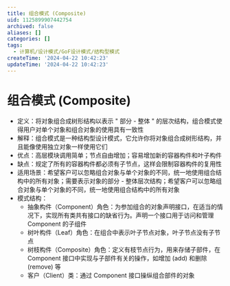 ```yaml
---
title: 组合模式 (Composite)
uid: 1125899907442754
archived: false
aliases: []
categories: []
tags:
  - 计算机/设计模式/GoF设计模式/结构型模式
createTime: '2024-04-22 10:42:23'
updateTime: '2024-04-22 10:42:23'
---
```


# 组合模式 (Composite)

- 定义：将对象组合成树形结构以表示 " 部分 - 整体 " 的层次结构，组合模式使得用户对单个对象和组合对象的使用具有一致性
- 解释：组合模式是一种结构型设计模式，它允许你将对象组合成树形结构，并且能像使用独立对象一样使用它们
- 优点：高层模块调用简单；节点自由增加；容易增加新的容器构件和叶子构件
- 缺点：规定了所有的容器构件都必须有子节点，这样会限制容器构件的复用性
- 适用场景：希望客户可以忽略组合对象与单个对象的不同，统一地使用组合结构中的所有对象；需要表示对象的部分 - 整体层次结构；希望客户可以忽略组合对象与单个对象的不同，统一地使用组合结构中的所有对象
- 模式结构：
  - 抽象构件（Component）角色：为参加组合的对象声明接口，在适当的情况下，实现所有类共有接口的缺省行为。声明一个接口用于访问和管理 Component 的子组件
  - 树叶构件（Leaf）角色：在组合中表示叶子节点对象，叶子节点没有子节点
  - 树枝构件（Composite）角色：定义有枝节点行为，用来存储子部件，在 Component 接口中实现与子部件有关的操作，如增加 (add) 和删除 (remove) 等
  - 客户（Client）类：通过 Component 接口操纵组合部件的对象
